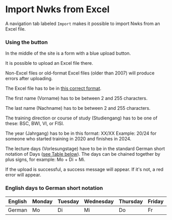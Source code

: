# Import Nwks from Excel

A navigation tab labeled `Import` makes it possible to import Nwks from an Excel file.

### Using the button

In the middle of the site is a form with a blue upload button.

It is possible to upload an Excel file there.

Non-Excel files or old-format Excel files (older than 2007) will produce errors after uploading.

The Excel file has to be in <a href="../assets/Import_Standart.xlsx" download>this correct format</a>.

The first name (Vorname) has to be between 2 and 255 characters.

The last name (Nachname) has to be between 2 and 255 characters.

The training direction or course of study (Studiengang) has to be one of these: BSC, BWI, VI, or FISI.

The year (Jahrgang) has to be in this format: XX/XX Example: 20/24 for someone who started training in 2020 and finishes in 2024.

The lecture days (Vorlesungstage) have to be in the standard German short notation of Days ([see Table below](#english-days-to-german-short-notation)).
The days can be chained together by plus signs, for example: Mo + Di + Mi.

If the upload is successful, a success message will appear. If it's not, a red error will appear.

### English days to German short notation
| English | Monday | Tuesday | Wednesday | Thursday | Friday | Saturday |
|---------|--------|---------|-----------|----------|--------|----------|
| German  | Mo     | Di      | Mi        | Do       | Fr     | Sa       |

